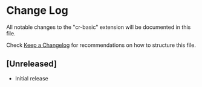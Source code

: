 # Change Log
All notable changes to the "cr-basic" extension will be documented in this file.

Check [Keep a Changelog](http://keepachangelog.com/) for recommendations on how to structure this file.

## [Unreleased]
- Initial release